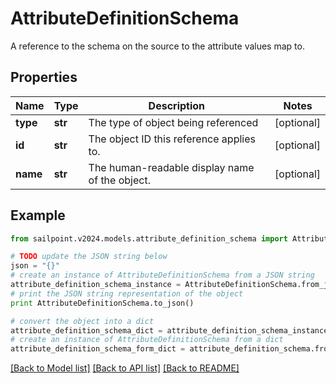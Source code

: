 # AttributeDefinitionSchema

A reference to the schema on the source to the attribute values map to.

## Properties

Name | Type | Description | Notes
------------ | ------------- | ------------- | -------------
**type** | **str** | The type of object being referenced | [optional] 
**id** | **str** | The object ID this reference applies to. | [optional] 
**name** | **str** | The human-readable display name of the object. | [optional] 

## Example

```python
from sailpoint.v2024.models.attribute_definition_schema import AttributeDefinitionSchema

# TODO update the JSON string below
json = "{}"
# create an instance of AttributeDefinitionSchema from a JSON string
attribute_definition_schema_instance = AttributeDefinitionSchema.from_json(json)
# print the JSON string representation of the object
print AttributeDefinitionSchema.to_json()

# convert the object into a dict
attribute_definition_schema_dict = attribute_definition_schema_instance.to_dict()
# create an instance of AttributeDefinitionSchema from a dict
attribute_definition_schema_form_dict = attribute_definition_schema.from_dict(attribute_definition_schema_dict)
```
[[Back to Model list]](../README.md#documentation-for-models) [[Back to API list]](../README.md#documentation-for-api-endpoints) [[Back to README]](../README.md)


